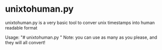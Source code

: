# unixtohuman.py

unixtohuman.py is a very basic tool to conver unix timestamps into human readable format

Usage: "# unixtohuman.py <unix-timestamp> <unix-timestamp>"
Note: you can use as many <unix-timestamp> as you please, and they will all convert!
